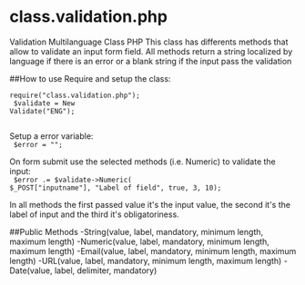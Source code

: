 class.validation.php
====================

Validation Multilanguage Class PHP
This class has differents methods that allow to validate an input form field.
All methods return a string localized by language if there is an error or a blank string if the input pass the validation

##How to use
Require and setup the class:<br>
<code>
require("class.validation.php");<br>
$validate = New Validate("ENG");<br>
</code>

Setup a error variable:<br>
<code>
$error = "";
</code>

On form submit use the selected methods (i.e. Numeric) to validate the input:<br>
<code>
$error .= $validate->Numeric( $_POST["inputname"], "Label of field", true, 3, 10);
</code>

In all methods the first passed value it's the input value, the second it's the label of input and the third it's obligatoriness.

##Public Methods
-String(value, label, mandatory, minimum length, maximum length)
-Numeric(value, label, mandatory, minimum length, maximum length)
-Email(value, label, mandatory, minimum length, maximum length)
-URL(value, label, mandatory, minimum length, maximum length)
-Date(value, label, delimiter, mandatory)